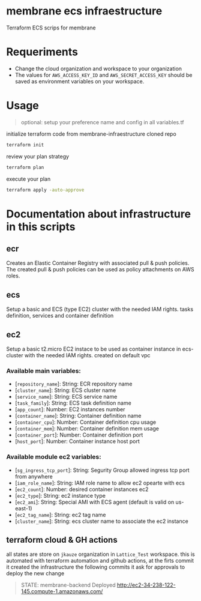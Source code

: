 # membrane ecs infraestructure 
Terraform ECS scrips for membrane

# Requeriments
- Change the cloud organization and workspace to your organization
- The values for `AWS_ACCESS_KEY_ID` and `AWS_SECRET_ACCESS_KEY` should be saved as environment variables on your workspace.

# Usage
>optional: setup your preference name and config in all variables.tf

initialize terraform code from membrane-infraestructure cloned repo
```sh
terraform init
```

review your plan strategy
```sh
terraform plan
```

execute your plan
```sh
terraform apply -auto-approve
```

# Documentation about infrastructure in this scripts
## ecr 
Creates an Elastic Container Registry with associated pull & push policies.
The created pull & push policies can be used as policy attachments on AWS roles.

## ecs 
Setup a basic  and ECS (type EC2) cluster with the needed IAM rights. tasks definition,
services and container definition

## ec2
Setup a basic t2.micro EC2 instace to be used as container instance in ecs-cluster with the needed IAM rights. created on default vpc

### Available main variables:
 * [`repository_name`]: String: ECR repository name
 * [`cluster_name`]: String: ECS cluster name
 * [`service_name`]: String: ECS service name
 * [`task_family`]: String: ECS task definition name
 * [`app_count`]: Number: EC2 instances number 
 * [`container_name`]: String: Container definition name
 * [`container_cpu`]: Number: Container definition cpu usage
 * [`container_mem`]: Number: Container definition mem usage
 * [`container_port`]: Number: Container definition port
 * [`host_port`]: Number: Container instance host port


### Available module ec2 variables:
 * [`sg_ingress_tcp_port`]: String: Segurity Group allowed ingress tcp port from anywhere
 * [`iam_role_name`]: String: IAM role name to allow ec2 opearte with ecs
 * [`ec2_count`]: Number: desired container instances ec2
 * [`ec2_type`]: String: ec2 instance type
 * [`ec2_ami`]: String: Special AMI with ECS agent (default is valid on us-east-1)
 * [`ec2_tag_name`]: String: ec2 tag name
 * [`cluster_name`]: String: ecs cluster name to associate the ec2 instance

## terraform cloud & GH actions
all states are store on `jkauze` organization in `Lattice_Test` workspace. this is automated with terraform automation and github actions, at the firts commit it created the infrastructure
the following commits it ask for approvals to deploy the new change

> STATE: membrane-backend Deployed http://ec2-34-238-122-145.compute-1.amazonaws.com/